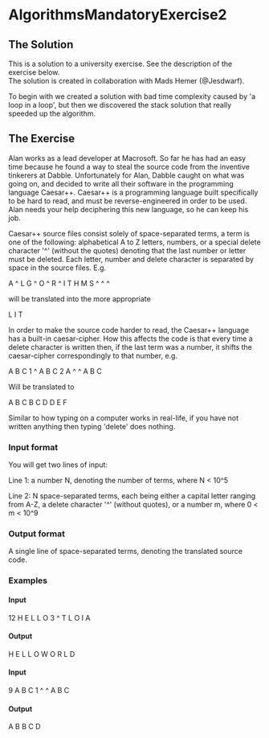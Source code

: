 # AlgorithmsMandatoryExercise2
## The Solution
This is a solution to a university exercise. See the description of the exercise below.  
The solution is created in collaboration with Mads Hemer (@Jesdwarf).

To begin with we created a solution with bad time complexity caused by 'a loop in a loop', but then we discovered the stack solution that really speeded up the algorithm.

## The Exercise
Alan works as a lead developer at Macrosoft. So far he has had an easy time because he found a way to steal the source code from the inventive tinkerers at Dabble. Unfortunately for Alan, Dabble caught on what was going on, and decided to write all their software in the programming language Caesar++. Caesar++ is a programming language built specifically to be hard to read, and must be reverse-engineered in order to be used. Alan needs your help deciphering this new language, so he can keep his job.

Caesar++ source files consist solely of space-separated terms, a term is one of the following: alphabetical A to Z letters, numbers, or a special delete character '^' (without the quotes) denoting that the last number or letter must be deleted. Each letter, number and delete character is separated by space in the source files. E.g.

A ^ L G ^ O ^ R ^ I T H M S ^ ^ ^

will be translated into the more appropriate

L I T

In order to make the source code harder to read, the Caesar++ language has a built-in caesar-cipher. How this affects the code is that every time a delete character is written then, if the last term was a number, it shifts the caesar-cipher correspondingly to that number, e.g.

A B C 1 ^ A B C 2 A ^ ^ A B C

Will be translated to

A B C B C D D E F

Similar to how typing on a computer works in real-life, if you have not written anything then typing 'delete' does nothing.

### Input format
You will get two lines of input:

Line 1: a number N, denoting the number of terms, where N < 10^5
 
Line 2: N space-separated terms, each being either a capital letter ranging from A-Z, a delete character '^' (without quotes), or a number m, where 0 < m < 10^9 
 
### Output format
A single line of space-separated terms, denoting the translated source code.

### Examples

#### Input

12
H E L L O 3 ^ T L O I A

#### Output

H E L L O W O R L D

#### Input

9
A B C 1 ^ ^ A B C

#### Output
A B B C D
